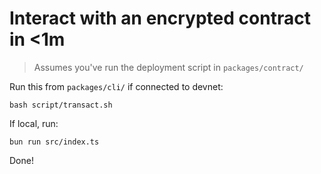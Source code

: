 # Interact with an encrypted contract in <1m

> Assumes you've run the deployment script in `packages/contract/`

Run this from `packages/cli/` if connected to devnet:

```
bash script/transact.sh
```

If local, run:

```
bun run src/index.ts
```

Done!
